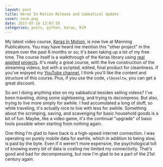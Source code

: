 ```yaml
---
layout: post
title: Keras In Motion Release and Sabbatical Update
cover: none.png
date: 2017-07-16 13:07:19 
categories: posts, python, keras, KiM 
---
```


My latest video course, [Keras In Motion](https://www.manning.com/livevideo/keras-in-motion), is now live at Manning Publications.  You may have heard me mention this "other project" in the stream over the past 6 months or so; it's been taking up a lot of my free time.  The course itself is a walkthrough of the Keras library using [real](https://github.com/dvbuntu/for_well_thou_kn) [applied](https://github.com/dvbuntu/autonomous) [projects](https://github.com/dvbuntu?tab=repositories).  It's really a great course, with the live construction of the streaming videos, but with a scripted, edited, final product for cleanliness.  If you've enjoyed my [YouTube channel](https://www.youtube.com/user/dvbuntu), I think you'll like the content and structure of this course.  Plus, if you use the code, `vlboxeltw`, you can get a great discount.

So am I doing anything else on my sabbatical besides selling videos?  I've been traveling, doing some sightseeing, and trying to decompress.  But also, trying to live more simply for awhile.  I had accumulated a long of stuff, so while traveling, it's actually nice to live with less for awhile.  Something about the scrimping, saving, and scavenging for basic household goods is a bit of fun.  Maybe, like a video game, it's the continual "upgrade" of basic tools possible when starting from nothing again.

One thing I'm glad to have back is a high-speed internet connection.  I was operating on purely mobile data for awhile, which in addition to being slow, is paid by the byte.  Even if it weren't more expensive, the psychological toll of knowing every bit of data is costing me limited my connectivity.  That's good and bad for decompressing, but now I'm glad to be a part of the 21st century again.
